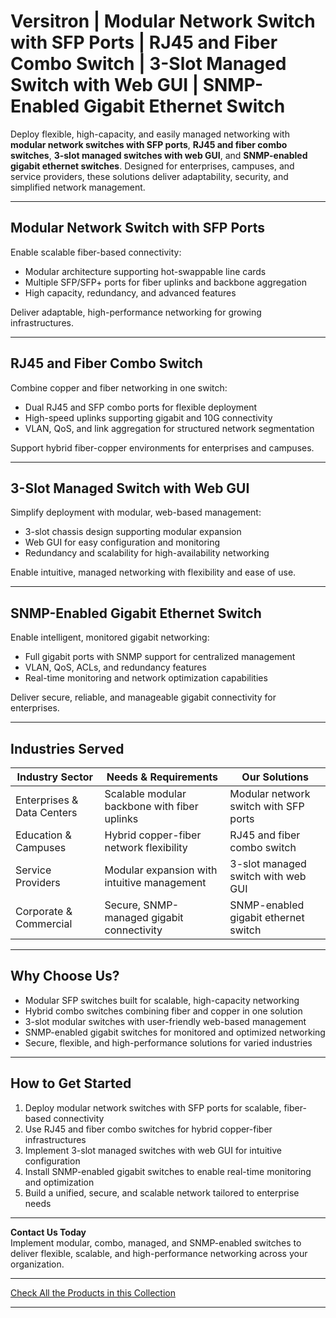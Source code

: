 # Versitron | Modular Network Switch with SFP Ports | RJ45 and Fiber Combo Switch | 3-Slot Managed Switch with Web GUI | SNMP-Enabled Gigabit Ethernet Switch

Deploy flexible, high-capacity, and easily managed networking with **modular network switches with SFP ports**, **RJ45 and fiber combo switches**, **3-slot managed switches with web GUI**, and **SNMP-enabled gigabit ethernet switches**. Designed for enterprises, campuses, and service providers, these solutions deliver adaptability, security, and simplified network management.

---

## Modular Network Switch with SFP Ports

Enable scalable fiber-based connectivity:

- Modular architecture supporting hot-swappable line cards  
- Multiple SFP/SFP+ ports for fiber uplinks and backbone aggregation  
- High capacity, redundancy, and advanced features  

Deliver adaptable, high-performance networking for growing infrastructures.

---

## RJ45 and Fiber Combo Switch

Combine copper and fiber networking in one switch:

- Dual RJ45 and SFP combo ports for flexible deployment  
- High-speed uplinks supporting gigabit and 10G connectivity  
- VLAN, QoS, and link aggregation for structured network segmentation  

Support hybrid fiber-copper environments for enterprises and campuses.

---

## 3-Slot Managed Switch with Web GUI

Simplify deployment with modular, web-based management:

- 3-slot chassis design supporting modular expansion  
- Web GUI for easy configuration and monitoring  
- Redundancy and scalability for high-availability networking  

Enable intuitive, managed networking with flexibility and ease of use.

---

## SNMP-Enabled Gigabit Ethernet Switch

Enable intelligent, monitored gigabit networking:

- Full gigabit ports with SNMP support for centralized management  
- VLAN, QoS, ACLs, and redundancy features  
- Real-time monitoring and network optimization capabilities  

Deliver secure, reliable, and manageable gigabit connectivity for enterprises.

---

## Industries Served

| Industry Sector           | Needs & Requirements                                  | Our Solutions                          |
|---------------------------|-------------------------------------------------------|----------------------------------------|
| Enterprises & Data Centers| Scalable modular backbone with fiber uplinks           | Modular network switch with SFP ports   |
| Education & Campuses      | Hybrid copper-fiber network flexibility                | RJ45 and fiber combo switch             |
| Service Providers         | Modular expansion with intuitive management            | 3-slot managed switch with web GUI      |
| Corporate & Commercial    | Secure, SNMP-managed gigabit connectivity              | SNMP-enabled gigabit ethernet switch    |

---

## Why Choose Us?

- Modular SFP switches built for scalable, high-capacity networking  
- Hybrid combo switches combining fiber and copper in one solution  
- 3-slot modular switches with user-friendly web-based management  
- SNMP-enabled gigabit switches for monitored and optimized networking  
- Secure, flexible, and high-performance solutions for varied industries  

---

## How to Get Started

1. Deploy modular network switches with SFP ports for scalable, fiber-based connectivity  
2. Use RJ45 and fiber combo switches for hybrid copper-fiber infrastructures  
3. Implement 3-slot managed switches with web GUI for intuitive configuration  
4. Install SNMP-enabled gigabit switches to enable real-time monitoring and optimization  
5. Build a unified, secure, and scalable network tailored to enterprise needs  

---

**Contact Us Today**  
Implement modular, combo, managed, and SNMP-enabled switches to deliver flexible, scalable, and high-performance networking across your organization.

---

[Check All the Products in this Collection](https://www.versitron.com/collections/modular-switch)

---
